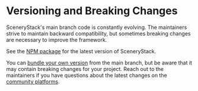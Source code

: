 # Versioning and Breaking Changes

SceneryStack's main branch code is constantly evolving. The maintainers strive to maintain backward compatibility, but sometimes breaking changes are necessary to improve the framework.

See the [NPM package](https://www.npmjs.com/package/scenerystack) for the latest version of SceneryStack.

You can [bundle your own version](https://scenerystack.org/learn/modifying-scenerystack/#getting-the-latest-code) from the main branch, but be aware that it may contain breaking changes for your project. Reach out to the maintainers if you have questions about the latest changes on the [community platforms](https://scenerystack.org/community/join).
